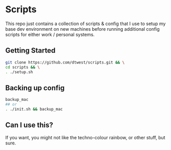 # Scripts

This repo just contains a collection of scripts & config that I use to setup my base dev environment on new machines before running additional config scripts for either work / personal systems. 

## Getting Started

```bash
git clone https://github.com/dtwest/scripts.git && \
cd scripts && \
. ./setup.sh
```

## Backing up config

```bash
backup_mac
## or 
. ./init.sh && backup_mac
```

## Can I use this?

If you want, you might not like the techno-colour rainbow, or other stuff, but sure. 